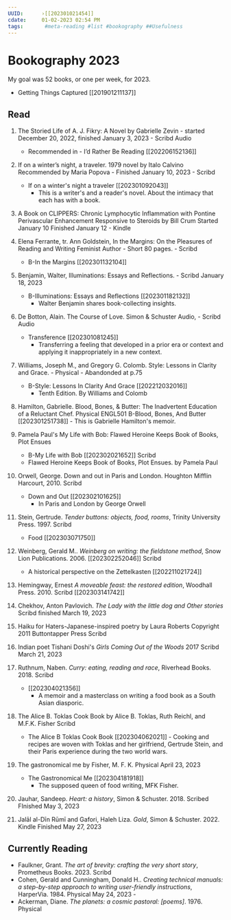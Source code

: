 ```yaml
---
UUID:      ›[[202301021454]] 
cdate:     01-02-2023 02:54 PM
tags:       #meta-reading #list #bookography ##Usefulness
---
```

# Bookography 2023 
My goal was 52 books, or one per week, for 2023.

- Getting Things Captured [[201901211137]]

## Read
1. The Storied Life of A. J. Fikry: A Novel by Gabrielle Zevin - started December 20, 2022, finished January 3, 2023 - Scribd Audio 
     -  Recommended in - I’d Rather Be Reading [[202206152136]]

2. If on a winter’s night, a traveler. 1979 novel by Italo Calvino Recommended by Maria Popova - Finished January 10, 2023 - Scribd
      - If on a winter's night a traveler [[202301092043]]
          - This is a writer's and a reader's novel. About the intimacy that each has with a book.

3. A Book on CLIPPERS: Chronic Lymphocytic Inflammation with Pontine Perivascular Enhancement Responsive to Steroids by Bill Crum Started January 10 Finished January 12 - Kindle

4. Elena Ferrante, tr. Ann Goldstein, In the Margins: On the Pleasures of Reading and Writing Feminist Author - Short 80 pages. - Scribd 
      - B-In the Margins [[202301132104]]

5. Benjamin, Walter, Illuminations: Essays and Reflections. - Scribd January 18, 2023 
    - B-Illuminations: Essays and Reflections [[202301182132]]
         - Walter Benjamin shares book-collecting insights.

6. De Botton, Alain. The Course of Love. Simon & Schuster Audio, - Scribd Audio
    - Transference [[202301081245]]
         - Transferring a feeling that developed in a prior era or context and applying it inappropriately in a new context.

7. Williams, Joseph M., and Gregory G. Colomb. Style: Lessons in Clarity and Grace. - Physical - Abandonded at p.75
    - B-Style: Lessons In Clarity And Grace [[202212032016]]
         - Tenth Edition. By Williams and Colomb
    
8. Hamilton, Gabrielle. Blood, Bones, & Butter: The Inadvertent Education of a Reluctant Chef. Physical ENGL501
    B-Blood, Bones, And Butter [[202301251738]]
         - This is Gabrielle Hamilton's memoir.

9. Pamela Paul's My Life with Bob: Flawed Heroine Keeps Book of Books, Plot Ensues
    - B-My Life with Bob [[202302021652]] Scribd
     - Flawed Heroine Keeps Book of Books, Plot Ensues. by Pamela Paul

10. Orwell, George. Down and out in Paris and London. Houghton Mifflin Harcourt, 2010. Scribd
     - Down and Out [[202302101625]]
        - In Paris and London by George Orwell

11. Stein, Gertrude. _Tender buttons: objects, food, rooms_, Trinity University Press. 1997. Scribd
    - Food [[202303071750]]

12. Weinberg, Gerald M.. _Weinberg on writing: the fieldstone method_, Snow Lion Publications. 2006. [[202302252046]] Scribd
    - A historical perspective on the Zettelkasten [[202211021724]]

13. Hemingway, Ernest _A moveable feast: the restored edition_, Woodhall Press. 2010. Scribd [[202303141742]]

14. Chekhov, Anton Pavlovich. _The Lady with the little dog and Other stories_ Scribd finished March 19, 2023 

15. Haiku for Haters-Japanese-inspired poetry by Laura Roberts Copyright 2011 Buttontapper Press Scribd

16. Indian poet Tishani Doshi's _Girls Coming Out of the Woods_ 2017 Scribd March 21, 2023 

17. Ruthnum, Naben. _Curry: eating, reading and race_, Riverhead Books. 2018. Scribd 
      - [[202304021356]]
          - A memoir and a masterclass on writing a food book as a South Asian diasporic.

18. The Alice B. Toklas Cook Book by Alice B. Toklas, Ruth Reichl, and M.F.K. Fisher Scribd
    - The Alice B Toklas Cook Book [[202304062021]]
          - Cooking and recipes are woven with Toklas and her girlfriend, Gertrude Stein, and their Paris experience during the two world wars.

19. The gastronomical me by Fisher, M. F. K. Physical April 23, 2023 
    - The Gastronomical Me [[202304181918]]
         - The supposed queen of food writing, MFK Fisher.

20. Jauhar, Sandeep. _Heart: a history_, Simon & Schuster. 2018. Scribed FInished May 3, 2023 

21. Jalāl al-Dīn Rūmī and Gafori, Haleh Liza. _Gold_, Simon & Schuster. 2022. Kindle Finished May 27, 2023 

## Currently Reading 

- Faulkner, Grant. _The art of brevity: crafting the very short story_, Prometheus Books. 2023. Scribd
- Cohen, Gerald and Cunningham, Donald H.. _Creating technical manuals: a step-by-step approach to writing user-friendly instructions_, HarperVia. 1984. Physical May 24, 2023 - 
- Ackerman, Diane. _The planets: a cosmic pastoral: [poems]_. 1976. Physical
